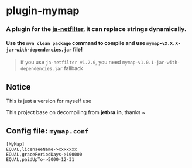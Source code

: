 # plugin-mymap

### A plugin for the [ja-netfilter](https://github.com/ja-netfilter/ja-netfilter), it can replace strings dynamically.

#### Use the `mvn clean package` command to compile and use `mymap-vX.X.X-jar-with-dependencies.jar` file!

> if you use `ja-netfilter v1.2.0`, you need `mymap-v1.0.1-jar-with-dependencies.jar` fallback  

## Notice

This is just a version for myself use

This project base on decompiling from **jetbra.in**, thanks ~

## Config file: `mymap.conf`

```
[MyMap]
EQUAL,licenseeName->xxxxxxx
EQUAL,gracePeriodDays->100000
EQUAL,paidUpTo->5000-12-31
```
